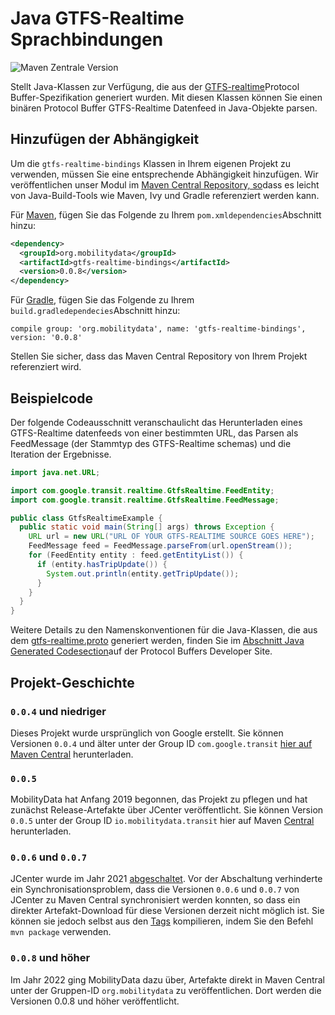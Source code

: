 # Java GTFS-Realtime Sprachbindungen

![Maven Zentrale Version](https://img.shields.io/maven-central/v/org.mobilitydata/gtfs-realtime-bindings.svg)

Stellt Java-Klassen zur Verfügung, die aus der [GTFS-realtime](https://github.com/google/transit/tree/master/gtfs-realtime)Protocol Buffer-Spezifikation generiert wurden. Mit diesen Klassen können Sie einen binären Protocol Buffer GTFS-Realtime Datenfeed in Java-Objekte parsen.

## Hinzufügen der Abhängigkeit

Um die `gtfs-realtime-bindings` Klassen in Ihrem eigenen Projekt zu verwenden, müssen Sie eine entsprechende Abhängigkeit hinzufügen. Wir veröffentlichen unser Modul im [Maven Central Repository, so](http://search.maven.org/)dass es leicht von Java-Build-Tools wie Maven, Ivy und Gradle referenziert werden kann.

Für [Maven](http://maven.apache.org/), fügen Sie das Folgende zu Ihrem `pom.xmldependencies`Abschnitt hinzu:

```xml
<dependency>
  <groupId>org.mobilitydata</groupId>
  <artifactId>gtfs-realtime-bindings</artifactId>
  <version>0.0.8</version>
</dependency>
```

Für [Gradle](https://www.gradle.org/), fügen Sie das Folgende zu Ihrem `build.gradledependecies`Abschnitt hinzu:

    compile group: 'org.mobilitydata', name: 'gtfs-realtime-bindings', version: '0.0.8'

Stellen Sie sicher, dass das Maven Central Repository von Ihrem Projekt referenziert wird.

## Beispielcode

Der folgende Codeausschnitt veranschaulicht das Herunterladen eines GTFS-Realtime datenfeeds von einer bestimmten URL, das Parsen als FeedMessage (der Stammtyp des GTFS-Realtime schemas) und die Iteration der Ergebnisse.

```java
import java.net.URL;

import com.google.transit.realtime.GtfsRealtime.FeedEntity;
import com.google.transit.realtime.GtfsRealtime.FeedMessage;

public class GtfsRealtimeExample {
  public static void main(String[] args) throws Exception {
    URL url = new URL("URL OF YOUR GTFS-REALTIME SOURCE GOES HERE");
    FeedMessage feed = FeedMessage.parseFrom(url.openStream());
    for (FeedEntity entity : feed.getEntityList()) {
      if (entity.hasTripUpdate()) {
        System.out.println(entity.getTripUpdate());
      }
    }
  }
}
```

Weitere Details zu den Namenskonventionen für die Java-Klassen, die aus dem [gtfs-realtime.proto](https://github.com/google/transit/blob/master/gtfs-realtime/proto/gtfs-realtime.proto) generiert werden, finden Sie im [Abschnitt Java Generated Codesection](https://developers.google.com/protocol-buffers/docs/reference/java-generated)auf der Protocol Buffers Developer Site.

## Projekt-Geschichte

### `0.0.4` und niedriger

Dieses Projekt wurde ursprünglich von Google erstellt. Sie können Versionen `0.0.4` und älter unter der Group ID `com.google.transit` [hier auf Maven Central](https://search.maven.org/search?q=g:com.google.transit%20AND%20a:gtfs-realtime-bindings) herunterladen.

### `0.0.5`

MobilityData hat Anfang 2019 begonnen, das Projekt zu pflegen und hat zunächst Release-Artefakte über JCenter veröffentlicht. Sie können Version `0.0.5` unter der Group ID `io.mobilitydata.transit` hier auf Maven [Central](https://search.maven.org/artifact/io.mobilitydata.transit/gtfs-realtime-bindings) herunterladen.

### `0.0.6` und `0.0.7`

JCenter wurde im Jahr 2021 [abgeschaltet](https://jfrog.com/blog/into-the-sunset-bintray-jcenter-gocenter-and-chartcenter/). Vor der Abschaltung verhinderte ein Synchronisationsproblem, dass die Versionen `0.0.6` und `0.0.7` von JCenter zu Maven Central synchronisiert werden konnten, so dass ein direkter Artefakt-Download für diese Versionen derzeit nicht möglich ist. Sie können sie jedoch selbst aus den [Tags](https://github.com/MobilityData/gtfs-realtime-bindings/tags) kompilieren, indem Sie den Befehl `mvn package` verwenden.

### `0.0.8` und höher

Im Jahr 2022 ging MobilityData dazu über, Artefakte direkt in Maven Central unter der Gruppen-ID `org.mobilitydata` zu veröffentlichen. Dort werden die Versionen 0.0.8 und höher veröffentlicht.
